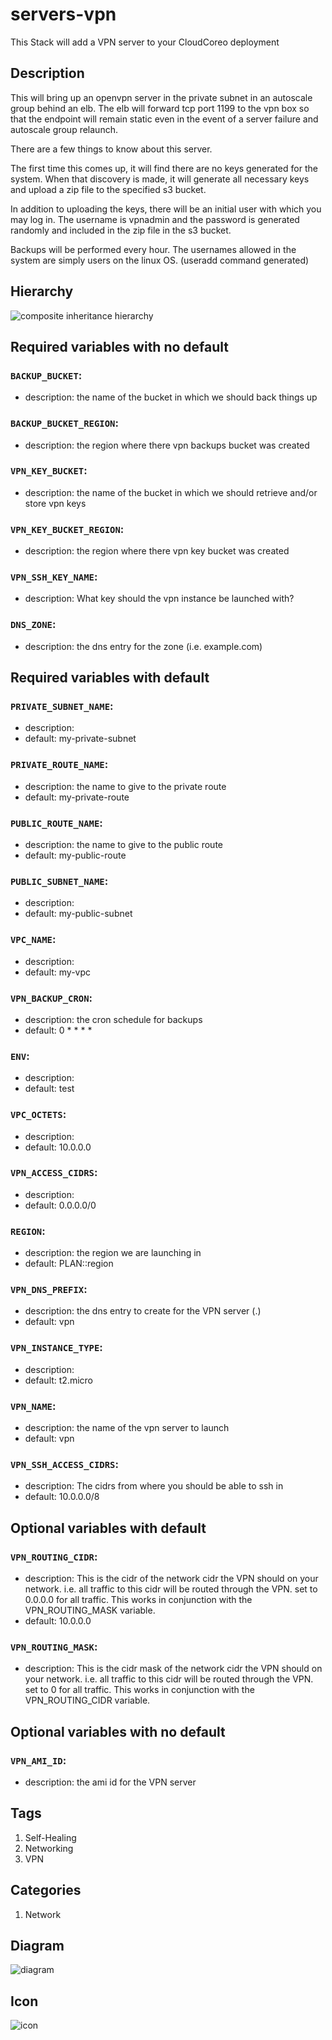 servers-vpn
======================================================================
This Stack will add a VPN server to your CloudCoreo deployment

## Description

This will bring up an openvpn server in the private subnet in an autoscale group behind an elb. The elb will forward tcp port 1199 to the vpn box so that the endpoint will remain static even in the event of a server failure and autoscale group relaunch.

There are a few things to know about this server.

The first time this comes up, it will find there are no keys generated for the system. When that discovery is made, it will generate all necessary keys and upload a zip file to the specified s3 bucket.

In addition to uploading the keys, there will be an initial user with which you may log in. The username is vpnadmin and the password is generated randomly and included in the zip file in the s3 bucket.

Backups will be performed every hour. The usernames allowed in the system are simply users on the linux OS. (useradd command generated)



## Hierarchy
![composite inheritance hierarchy](https://raw.githubusercontent.com/CloudCoreo/servers-vpn/master/images/hierarchy.png "composite inheritance hierarchy")



## Required variables with no default

### `BACKUP_BUCKET`:
  * description: the name of the bucket in which we should back things up

### `BACKUP_BUCKET_REGION`:
  * description: the region where there vpn backups bucket was created

### `VPN_KEY_BUCKET`:
  * description: the name of the bucket in which we should retrieve and/or store vpn keys

### `VPN_KEY_BUCKET_REGION`:
  * description: the region where there vpn key bucket was created

### `VPN_SSH_KEY_NAME`:
  * description: What key should the vpn instance be launched with?

### `DNS_ZONE`:
  * description: the dns entry for the zone (i.e. example.com)


## Required variables with default

### `PRIVATE_SUBNET_NAME`:
  * description: 
  * default: my-private-subnet


### `PRIVATE_ROUTE_NAME`:
  * description: the name to give to the private route
  * default: my-private-route


### `PUBLIC_ROUTE_NAME`:
  * description: the name to give to the public route
  * default: my-public-route


### `PUBLIC_SUBNET_NAME`:
  * description: 
  * default: my-public-subnet


### `VPC_NAME`:
  * description: 
  * default: my-vpc


### `VPN_BACKUP_CRON`:
  * description: the cron schedule for backups
  * default: 0 * * * *

### `ENV`:
  * description: 
  * default: test


### `VPC_OCTETS`:
  * description: 
  * default: 10.0.0.0


### `VPN_ACCESS_CIDRS`:
  * description: 
  * default: 0.0.0.0/0

### `REGION`:
  * description: the region we are launching in
  * default: PLAN::region

### `VPN_DNS_PREFIX`:
  * description: the dns entry to create for the VPN server (<prefix>.<zone>)
  * default: vpn


### `VPN_INSTANCE_TYPE`:
  * description: 
  * default: t2.micro


### `VPN_NAME`:
  * description: the name of the vpn server to launch
  * default: vpn


### `VPN_SSH_ACCESS_CIDRS`:
  * description: The cidrs from where you should be able to ssh in
  * default: 10.0.0.0/8


## Optional variables with default

### `VPN_ROUTING_CIDR`:
  * description: This is the cidr of the network cidr the VPN should on your network. i.e. all traffic to this cidr will be routed through the VPN. set to 0.0.0.0 for all traffic. This works in conjunction with the VPN_ROUTING_MASK variable.
  * default: 10.0.0.0


### `VPN_ROUTING_MASK`:
  * description: This is the cidr mask of the network cidr the VPN should on your network. i.e. all traffic to this cidr will be routed through the VPN. set to 0 for all traffic. This works in conjunction with the VPN_ROUTING_CIDR variable.


## Optional variables with no default

### `VPN_AMI_ID`:
  * description: the ami id for the VPN server

## Tags
1. Self-Healing
1. Networking
1. VPN


## Categories
1. Network



## Diagram
![diagram](https://raw.githubusercontent.com/CloudCoreo/servers-vpn/master/images/diagram.png "diagram")


## Icon
![icon](https://raw.githubusercontent.com/CloudCoreo/servers-vpn/master/images/icon.png "icon")

